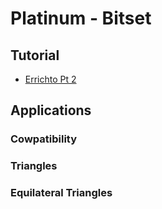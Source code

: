 # Platinum - Bitset

## Tutorial

 - [Errichto Pt 2](https://codeforces.com/blog/entry/73558)

## Applications

### Cowpatibility

### Triangles

### Equilateral Triangles